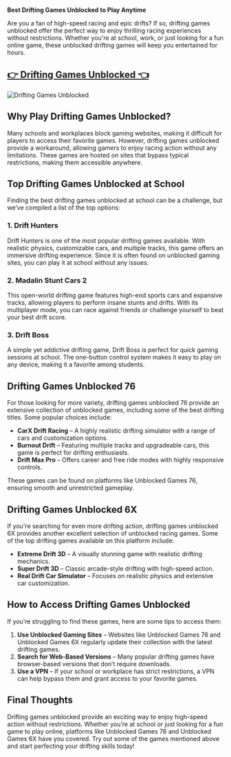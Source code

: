 **Best Drifting Games Unblocked to Play Anytime**

Are you a fan of high-speed racing and epic drifts? If so, drifting games unblocked offer the perfect way to enjoy thrilling racing experiences without restrictions. Whether you're at school, work, or just looking for a fun online game, these unblocked drifting games will keep you entertained for hours.

## <a href="https://classroom-6x-cool.gitlab.io/">👉 Drifting Games Unblocked 👈</a>

![Drifting Games Unblocked](https://github.com/user-attachments/assets/57653cad-c8d9-4e82-93cf-6b1886d0f954)

## **Why Play Drifting Games Unblocked?**

Many schools and workplaces block gaming websites, making it difficult for players to access their favorite games. However, drifting games unblocked provide a workaround, allowing gamers to enjoy racing action without any limitations. These games are hosted on sites that bypass typical restrictions, making them accessible anywhere.

## **Top Drifting Games Unblocked at School**

Finding the best drifting games unblocked at school can be a challenge, but we’ve compiled a list of the top options:

### **1. Drift Hunters**
Drift Hunters is one of the most popular drifting games available. With realistic physics, customizable cars, and multiple tracks, this game offers an immersive drifting experience. Since it is often found on unblocked gaming sites, you can play it at school without any issues.

### **2. Madalin Stunt Cars 2**
This open-world drifting game features high-end sports cars and expansive tracks, allowing players to perform insane stunts and drifts. With its multiplayer mode, you can race against friends or challenge yourself to beat your best drift score.

### **3. Drift Boss**
A simple yet addictive drifting game, Drift Boss is perfect for quick gaming sessions at school. The one-button control system makes it easy to play on any device, making it a favorite among students.

## **Drifting Games Unblocked 76**
For those looking for more variety, drifting games unblocked 76 provide an extensive collection of unblocked games, including some of the best drifting titles. Some popular choices include:

- **CarX Drift Racing** – A highly realistic drifting simulator with a range of cars and customization options.
- **Burnout Drift** – Featuring multiple tracks and upgradeable cars, this game is perfect for drifting enthusiasts.
- **Drift Max Pro** – Offers career and free ride modes with highly responsive controls.

These games can be found on platforms like Unblocked Games 76, ensuring smooth and unrestricted gameplay.

## **Drifting Games Unblocked 6X**
If you're searching for even more drifting action, drifting games unblocked 6X provides another excellent selection of unblocked racing games. Some of the top drifting games available on this platform include:

- **Extreme Drift 3D** – A visually stunning game with realistic drifting mechanics.
- **Super Drift 3D** – Classic arcade-style drifting with high-speed action.
- **Real Drift Car Simulator** – Focuses on realistic physics and extensive car customization.

## **How to Access Drifting Games Unblocked**
If you’re struggling to find these games, here are some tips to access them:

1. **Use Unblocked Gaming Sites** – Websites like Unblocked Games 76 and Unblocked Games 6X regularly update their collection with the latest drifting games.
2. **Search for Web-Based Versions** – Many popular drifting games have browser-based versions that don’t require downloads.
3. **Use a VPN** – If your school or workplace has strict restrictions, a VPN can help bypass them and grant access to your favorite games.

## **Final Thoughts**
Drifting games unblocked provide an exciting way to enjoy high-speed action without restrictions. Whether you’re at school or just looking for a fun game to play online, platforms like Unblocked Games 76 and Unblocked Games 6X have you covered. Try out some of the games mentioned above and start perfecting your drifting skills today!
